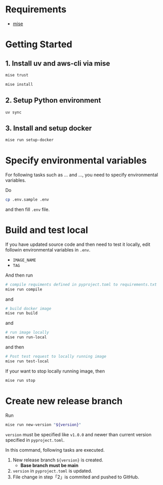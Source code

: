 # Requirements

- [mise](https://mise.jdx.dev/)

# Getting Started

## 1. Install uv and aws-cli via mise

```sh
mise trust
```

```sh
mise install
```

## 2. Setup Python environment

```sh
uv sync
```

## 3. Install and setup docker

```sh
mise run setup-docker
```

# Specify environmental variables

For following tasks such as ... and ..., you need to specify environmental variables.

Do

```sh
cp .env.sample .env
```

and then fill `.env` file.

# Build and test local

If you have updated source code and then need to test it locally, edit followin environmental variables in `.env`.

- `IMAGE_NAME`
- `TAG`

And then run

```sh
# compile requiments defined in pyproject.toml to requirements.txt
mise run compile
```

and

```sh
# build docker image
mise run build
```

and

```sh
# run image locally
mise run run-local
```

and then

```sh
# Post test request to locally running image
mise run test-local
```

If your want to stop locally running image, then

```sh
mise run stop
```

# Create new release branch

Run

```sh
mise run new-version "${version}"
```

`version` must be specified like `v1.0.0` and newer than current version specified in `pyproject.toml`.

In this command, following tasks are executed.

1. New release branch `${version}` is created.
   - **Base branch must be main**
2. `version` in `pyproject.toml` is updated.
3. File change in step「2」is commited and pushed to GitHub.
